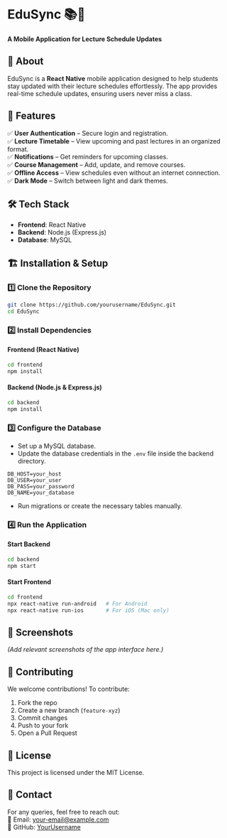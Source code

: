 # EduSync 📚📅  
**A Mobile Application for Lecture Schedule Updates**  

## 📖 About  
EduSync is a **React Native** mobile application designed to help students stay updated with their lecture schedules effortlessly. The app provides real-time schedule updates, ensuring users never miss a class.  

## 🚀 Features  
✅ **User Authentication** – Secure login and registration.  
✅ **Lecture Timetable** – View upcoming and past lectures in an organized format.  
✅ **Notifications** – Get reminders for upcoming classes.  
✅ **Course Management** – Add, update, and remove courses.  
✅ **Offline Access** – View schedules even without an internet connection.  
✅ **Dark Mode** – Switch between light and dark themes.  

## 🛠️ Tech Stack  
- **Frontend**: React Native  
- **Backend**: Node.js (Express.js)  
- **Database**: MySQL  

## 🏗️ Installation & Setup  

### 1️⃣ Clone the Repository  
```sh
git clone https://github.com/yourusername/EduSync.git
cd EduSync
```

### 2️⃣ Install Dependencies  
#### **Frontend** (React Native)  
```sh
cd frontend
npm install
```
#### **Backend** (Node.js & Express.js)  
```sh
cd backend
npm install
```

### 3️⃣ Configure the Database  
- Set up a MySQL database.  
- Update the database credentials in the `.env` file inside the backend directory.  
```env
DB_HOST=your_host
DB_USER=your_user
DB_PASS=your_password
DB_NAME=your_database
```
- Run migrations or create the necessary tables manually.  

### 4️⃣ Run the Application  

#### Start Backend  
```sh
cd backend
npm start
```
#### Start Frontend  
```sh
cd frontend
npx react-native run-android   # For Android  
npx react-native run-ios       # For iOS (Mac only)  
```

## 🎨 Screenshots  
_(Add relevant screenshots of the app interface here.)_  

## 🤝 Contributing  
We welcome contributions! To contribute:  
1. Fork the repo  
2. Create a new branch (`feature-xyz`)  
3. Commit changes  
4. Push to your fork  
5. Open a Pull Request  

## 📝 License  
This project is licensed under the MIT License.  

## 📩 Contact  
For any queries, feel free to reach out:  
📧 Email: your-email@example.com  
🔗 GitHub: [YourUsername](https://github.com/yourusername)  

